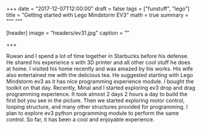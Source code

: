 +++
date = "2017-12-07T12:00:00"
draft = false
tags = ["funstuff", "lego"]
title = "Getting started with Lego Mindstorm EV3"
math = true
summary = """
"""

[header]
image = "headers/ev31.jpg"
caption = ""

+++

Ruwan and I spend a lot of time together in Starbucks before his defense. He shared his experience s with 3D printer and all other cool stuff he does at home. I visited his home recently and was amazed by his works. His wife also entertained me with the delicious tea.  He suggested starting with Lego Mindstorm ev3 as it has nice programming experience module. I bought the toolkit on that day. Recently, Minal and I started exploring ev3 drop and drag programming experience. It took almost 2 days 2 hours a day to build the first bot you see in the picture. Then we started exploring motor control, looping structure, and many other structures provided for programming.  I plan to explore ev3 python programming module to perform the same control. So far, it has been a cool and enjoyable experience.


